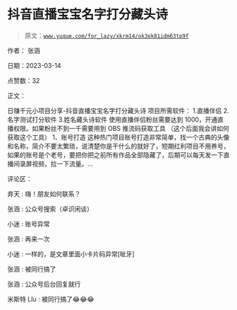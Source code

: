 # 抖音直播宝宝名字打分藏头诗

> 原文：[`www.yuque.com/for_lazy/xkrm14/ok3ok81idm63tp9f`](https://www.yuque.com/for_lazy/xkrm14/ok3ok81idm63tp9f)

作者： 张涵

日期：2023-03-14

点赞数：32

正文：

日赚千元小项目分享-抖音直播宝宝名字打分藏头诗 项目所需软件： 1.直播伴侣 2.名字测试打分软件 3.姓名藏头诗软件 使用直播伴侣粉丝需要达到 1000，开通直播权限。如果粉丝不到一千需要用到 OBS 推流码获取工具 （这个后面我会讲如何获取这个工具） 1、账号打造 这种热门项目账号打造非常简单，找一个古典的头像和名称，简介不要太繁琐，说清楚你是干什么的就好了，短期红利项目不用养号，如果的账号是个老号，要把你把之前所有作品全部隐藏了，后期可以每天发一下直播间录屏视频，拉一下流量。...

评论区：

弃天 : 嗨！朋友如何联系？

张涵 : 公众号搜索（卓识闲谈）

小迷 : 账号异常

张涵 : 再来一次

小迷 : 一样的，是文章里面小卡片码异常[呲牙]

张涵 : 被同行搞了

张涵 : 公众号后台回复就行

米斯特 LIu : 被同行搞了😂😂😂

